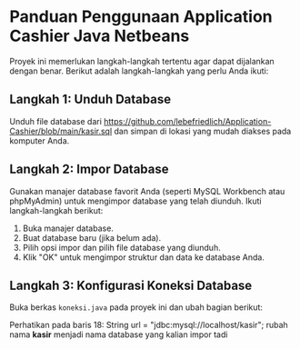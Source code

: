 # Panduan Penggunaan Application Cashier Java Netbeans

Proyek ini memerlukan langkah-langkah tertentu agar dapat dijalankan dengan benar. Berikut adalah langkah-langkah yang perlu Anda ikuti:

## Langkah 1: Unduh Database

Unduh file database dari https://github.com/lebefriedlich/Application-Cashier/blob/main/kasir.sql dan simpan di lokasi yang mudah diakses pada komputer Anda.

## Langkah 2: Impor Database

Gunakan manajer database favorit Anda (seperti MySQL Workbench atau phpMyAdmin) untuk mengimpor database yang telah diunduh. Ikuti langkah-langkah berikut:

1. Buka manajer database.
2. Buat database baru (jika belum ada).
3. Pilih opsi impor dan pilih file database yang diunduh.
4. Klik "OK" untuk mengimpor struktur dan data ke database Anda.

## Langkah 3: Konfigurasi Koneksi Database

Buka berkas `koneksi.java` pada proyek ini dan ubah bagian berikut:

Perhatikan pada baris 18: String url = "jdbc:mysql://localhost/kasir"; rubah nama **kasir** menjadi nama database yang kalian impor tadi


